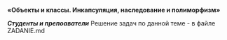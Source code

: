 **«Объекты и классы. Инкапсуляция, наследование и полиморфизм»** 

***Студенты и препоаватели***
Решение задач по данной теме - в файле ZADANIE.md